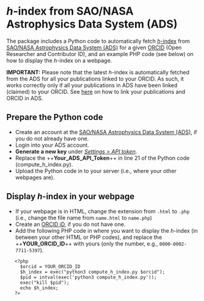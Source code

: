 # *h*-index from SAO/NASA Astrophysics Data System (ADS)

The package includes a Python code to automatically fetch [*h*-index](https://en.wikipedia.org/wiki/H-index) from [SAO/NASA Astrophysics Data System (ADS)](https://ui.adsabs.harvard.edu) for a given [ORCID](https://orcid.org) (Open Researcher and Contributor ID), and an example PHP code (see below) on how to display the *h*-index on a webpage.

**IMPORTANT:** Please note that the latest *h*-index is automatically fetched from the ADS for all your publications linked to your ORCID. As such, it works correctly only if all your publications in ADS have been linked (claimed) to your ORCID. See [here](https://ui.adsabs.harvard.edu/orcid-instructions/) on how to link your publications and ORCID in ADS.

## Prepare the Python code
* Create an account at the [SAO/NASA Astrophysics Data System (ADS)](https://ui.adsabs.harvard.edu), if you do not already have one.
* Login into your ADS account.
* **Generate a new key** under [*Settings* > *API token*](https://ui.adsabs.harvard.edu/user/settings/token).
* Replace the ++**Your_ADS_API_Token**++ in line 21 of the Python code (compute_h_index.py).
* Upload the Python code in to your server (i.e., where your other webpages are).

## Display *h*-index in your webpage
* If your webpage is in HTML, change the extension from `.html` to `.php` (i.e., change the file name from `name.html` to `name.php`)
* Create an [ORCID iD](https://orcid.org), if you do not have one.
* Add the following PHP code in where you want to display the *h*-index (in between your other HTML or PHP codes), and replace the ++**YOUR_ORCID_ID**++ with yours (only the number, e.g., `0000-0002-7711-5397`).
```
   <?php
     $orcid = YOUR_ORCID_ID
     $h_index = exec("python3 compute_h_index.py $orcid"); 
     $pid = intval(exec('python3 compute_h_index.py'));
     exec("kill $pid");
     echo $h_index;
   ?>
```
